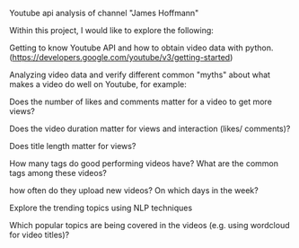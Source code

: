 Youtube api analysis of channel "James Hoffmann"

Within this project, I would like to explore the following:

Getting to know Youtube API and how to obtain video data with python.
(https://developers.google.com/youtube/v3/getting-started)

Analyzing video data and verify different common "myths" about what makes a video do well on Youtube, for example:

Does the number of likes and comments matter for a video to get more views?

Does the video duration matter for views and interaction (likes/ comments)?

Does title length matter for views?

How many tags do good performing videos have? What are the common tags among these videos?

how often do they upload new videos? On which days in the week?

Explore the trending topics using NLP techniques

Which popular topics are being covered in the videos (e.g. using wordcloud for video titles)?
